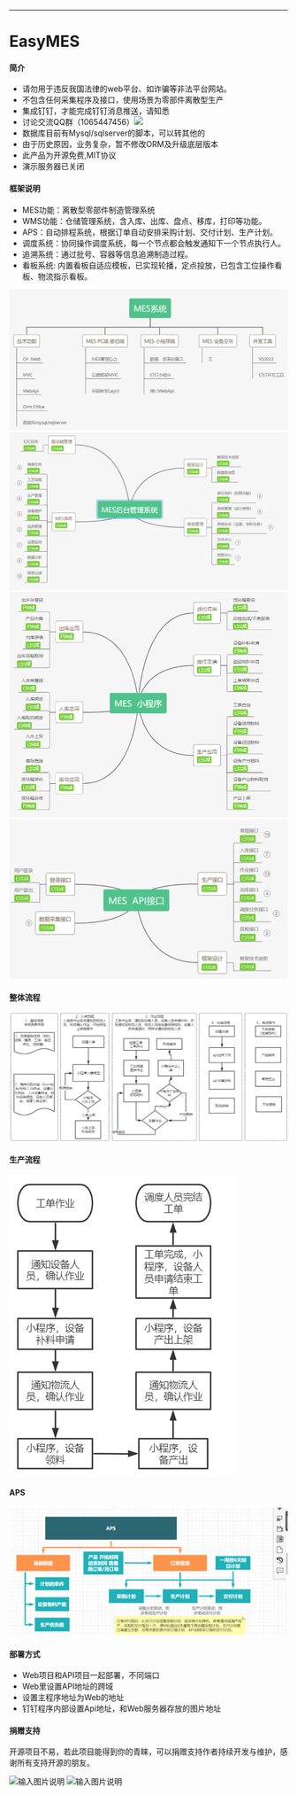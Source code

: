 <p></p>
<p></p>

----
# EasyMES 

#### 简介
- 请勿用于违反我国法律的web平台、如诈骗等非法平台网站。
- 不包含任何采集程序及接口，使用场景为零部件离散型生产
- 集成钉钉，才能完成钉钉消息推送，请知悉
- 讨论交流QQ群（1065447456）[![](https://pub.idqqimg.com/wpa/images/group.png)](https://jq.qq.com/?_wv=1027&k=51RHQVG)
- 数据库目前有Mysql/sqlserver的脚本，可以转其他的
- 由于历史原因，业务复杂，暂不修改ORM及升级底层版本
- 此产品为开源免费,MIT协议
- 演示服务器已关闭


#### 框架说明
- MES功能：离散型零部件制造管理系统
- WMS功能：仓储管理系统，含入库、出库、盘点、移库，打印等功能。
- APS：自动排程系统，根据订单自动安排采购计划、交付计划、生产计划。
- 调度系统：协同操作调度系统，每一个节点都会触发通知下一个节点执行人。
- 追溯系统：通过批号、容器等信息追溯制造过程。
- 看板系统: 内置看板自适应模板，已实现轮播，定点投放，已包含工位操作看板、物流指示看板。

![输入图片说明](Image/mes.png.png)
![输入图片说明](Image/%E5%90%8E%E5%8F%B0.png)
![输入图片说明](Image/%E5%B0%8F%E7%A8%8B%E5%BA%8F.png)
![输入图片说明](Image/%E6%8E%A5%E5%8F%A3.png)

#### 整体流程
![输入图片说明](Image/image.png)

#### 生产流程
![输入图片说明](Image/%E7%94%9F%E4%BA%A7.png)

#### APS
![输入图片说明](Image/aps.png)

#### 部署方式
- Web项目和API项目一起部署，不同端口
- Web里设置API地址的跨域
- 设置主程序地址为Web的地址
- 钉钉程序内部设置Api地址，和Web服务器存放的图片地址

#### 捐赠支持

开源项目不易，若此项目能得到你的青睐，可以捐赠支持作者持续开发与维护，感谢所有支持开源的朋友。


![输入图片说明](https://images.gitee.com/uploads/images/2020/0331/144842_7cf04ad6_7353672.jpeg "1585637076201.jpg")          ![输入图片说明](https://images.gitee.com/uploads/images/2020/0331/144852_8b26c8cb_7353672.png "mm_facetoface_collect_qrcode_1585637044089.png")